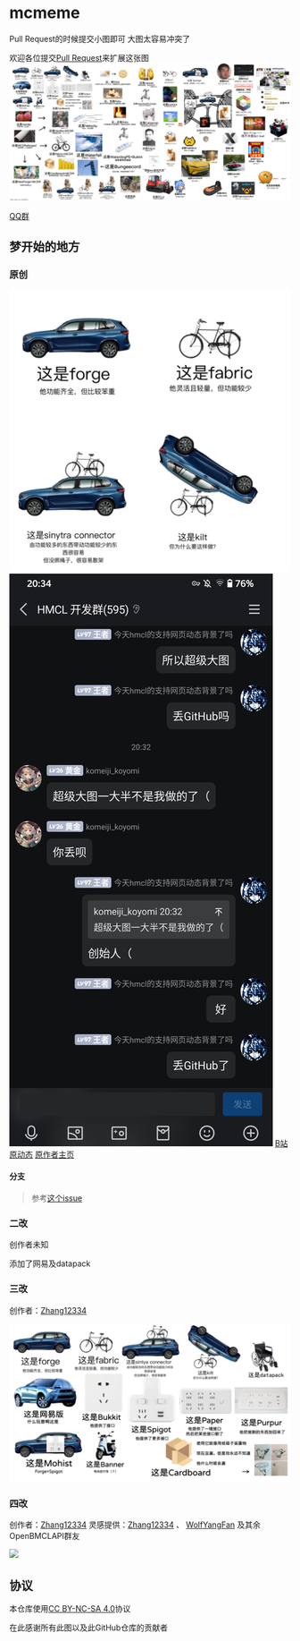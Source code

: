 # mcmeme

Pull Request的时候提交小图即可 大图太容易冲突了

欢迎各位提交[Pull Request](https://github.com/LIPiston/mcmeme/pulls)来扩展这张图
![](latest.png)

[QQ群](http://qm.qq.com/cgi-bin/qm/qr?_wv=1027&k=GSK0q5Be9BtgPh-7UDEgw1XUc9eNlb_E&authKey=s54nZ9lIbjETFV2sQj65vJHoH04tg%2Bst%2FB%2Fo0WgVTyRGo%2BxL0ZPw8%2BHX3oNnr%2FIo&noverify=0&group_code=810025413)

## 梦开始的地方

### 原创

![](/beginning/origin1.png)
![](/beginning/原作者授权.png)
[B站原动态](https://www.bilibili.com/opus/985182183934132242)
[原作者主页](https://space.bilibili.com/34719209)

#### 分支

> 参考[这个issue](https://github.com/LIPiston/mcmeme/issues/5#issuecomment-2395448955)


### 二改

创作者未知

添加了网易及datapack

### 三改

创作者：[Zhang12334](https://github.com/Zhang12334)

![](/beginning/origin3.png)

### 四改

创作者：[Zhang12334](https://github.com/Zhang12334)
灵感提供：[Zhang12334](https://github.com/Zhang12334) 、 [WolfYangFan](https://github.com/WolfYangFan) 及其余OpenBMCLAPI群友

![](/beginning/origin4.png)

## 协议
本仓库使用[CC BY-NC-SA 4.0](./LICENSE)协议

在此感谢所有此图以及此GitHub仓库的贡献者
